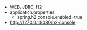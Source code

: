 - WEB, JDBC, H2
- application.properties
  - spring.h2.console.enabled=true
- http://127.0.0.1:8080/h2-console